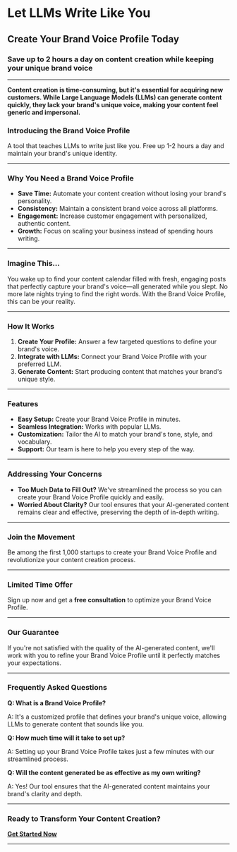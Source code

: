 # Let LLMs Write Like You

## Create Your Brand Voice Profile Today

### Save up to 2 hours a day on content creation while keeping your unique brand voice

---

**Content creation is time-consuming, but it's essential for acquiring new customers. While Large Language Models (LLMs) can generate content quickly, they lack your brand's unique voice, making your content feel generic and impersonal.**

### Introducing the Brand Voice Profile

A tool that teaches LLMs to write just like you. Free up 1-2 hours a day and maintain your brand's unique identity.

---

### Why You Need a Brand Voice Profile

- **Save Time:** Automate your content creation without losing your brand's personality.
- **Consistency:** Maintain a consistent brand voice across all platforms.
- **Engagement:** Increase customer engagement with personalized, authentic content.
- **Growth:** Focus on scaling your business instead of spending hours writing.

---

### Imagine This...

You wake up to find your content calendar filled with fresh, engaging posts that perfectly capture your brand's voice—all generated while you slept. No more late nights trying to find the right words. With the Brand Voice Profile, this can be your reality.

---

### How It Works

1. **Create Your Profile:** Answer a few targeted questions to define your brand's voice.
2. **Integrate with LLMs:** Connect your Brand Voice Profile with your preferred LLM.
3. **Generate Content:** Start producing content that matches your brand's unique style.

---

### Features

- **Easy Setup:** Create your Brand Voice Profile in minutes.
- **Seamless Integration:** Works with popular LLMs.
- **Customization:** Tailor the AI to match your brand's tone, style, and vocabulary.
- **Support:** Our team is here to help you every step of the way.

---

### Addressing Your Concerns

- **Too Much Data to Fill Out?** We've streamlined the process so you can create your Brand Voice Profile quickly and easily.
- **Worried About Clarity?** Our tool ensures that your AI-generated content remains clear and effective, preserving the depth of in-depth writing.

---

### Join the Movement

Be among the first 1,000 startups to create your Brand Voice Profile and revolutionize your content creation process.

---

### Limited Time Offer

Sign up now and get a **free consultation** to optimize your Brand Voice Profile.

---

### Our Guarantee

If you're not satisfied with the quality of the AI-generated content, we'll work with you to refine your Brand Voice Profile until it perfectly matches your expectations.

---

### Frequently Asked Questions

**Q: What is a Brand Voice Profile?**

A: It's a customized profile that defines your brand's unique voice, allowing LLMs to generate content that sounds like you.

**Q: How much time will it take to set up?**

A: Setting up your Brand Voice Profile takes just a few minutes with our streamlined process.

**Q: Will the content generated be as effective as my own writing?**

A: Yes! Our tool ensures that the AI-generated content maintains your brand's clarity and depth.

---

### Ready to Transform Your Content Creation?

[**Get Started Now**](#)

---
